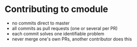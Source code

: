 # Contributing to cmodule

* no commits direct to master
* all commits as pull requests (one or several per PR)
* each commit solves one identifiable problem
* never merge one's own PRs, another contributor does this
